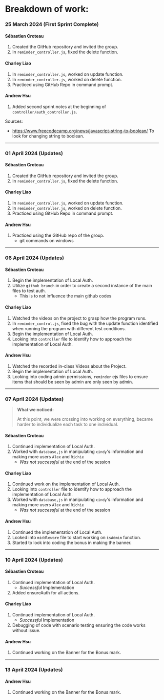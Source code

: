 # Breakdown of work:

### 25 March 2024 (First Sprint Complete)

#### Sébastien Croteau

1. Created the GitHub repository and invited the group.
2. In `reminder_controller.js`, fixed the delete function.

#### Charley Liao

1. In `reminder_controller.js`, worked on update function.
2. In `reminder_controller.js`, worked on delete function.
3. Practiced using GitHub Repo in command prompt.

#### Andrew Hsu

1. Added second sprint notes at the beginning of `controller/auth_controller.js`.

Sources:
- <https://www.freecodecamp.org/news/javascript-string-to-boolean/> To look for changing string to boolean.

---

### 01 April 2024 (Updates)

#### Sébastien Croteau
1. Created the GitHub repository and invited the group.
2. In `reminder_controller.js`, fixed the delete function.

#### Charley Liao
1. In `reminder_controller.js`, worked on update function.
2. In `reminder_controller.js`, worked on delete function.
3. Practiced using GitHub Repo in command prompt.

#### Andrew Hsu
1. Practiced using the GitHub repo of the group.
    - git commands on windows

---

### 06 April 2024 (Updates)

#### Sébastien Croteau
1. Begin the implementation of Local Auth.
2. Utilize `github branch` in order to create a second instance of the main files to test auth.
    - This is to not influence the main github codes

#### Charley Liao
1. Watched the videos on the project to grasp how the program runs.
2. In `reminder_control.js`, fixed the bug with the update function identified when running the program with different test conditions.
3. Begin the implementation of Local Auth.
4. Looking into `controller` file to identify how to approach the implementation of Local Auth.

#### Andrew Hsu
1. Watched the recorded in-class Videos about the Project.
2. Begin the implementation of Local Auth.
3. Looking into coding admin permissions, `reminder` ejs files to ensure items that should be seen by admin are only seen by admin.

---

### 07 April 2024 (Updates)

> **What we noticed:**
>
> At this point, we were crossing into working on everything, became harder to individualize each task to one individual.

#### Sébastien Croteau
1. Continued implementation of Local Auth.
2. Worked with `database,js` in manipulating `cindy`'s information and making more users `Alex` and `Richie`
    - _Was not successful_ at the end of the session

#### Charley Liao
1. Continued work on the implementation of Local Auth.
2. Looking into `controller` file to identify how to approach the implementation of Local Auth.
3. Worked with `database,js` in manipulating `cindy`'s information and making more users `Alex` and `Richie`
    - _Was not successful_ at the end of the session

#### Andrew Hsu
1. Continued the implementation of Local Auth.
2. Looked into `middleware` file to start working on `isAdmin` function.
3. Started to look into coding the bonus in making the banner.

---

### 10 April 2024 (Updates)

#### Sébastien Croteau

1. Continued implementation of Local Auth.
    - _Successful_ Implementation
2. Added ensureAuth for all actions.

#### Charley Liao
1. Continued implementation of Local Auth.
    - _Successful_ Implementation
2. Debugging of code with scenario testing ensuring the code works without issue.

#### Andrew Hsu
1. Continued working on the Banner for the Bonus mark.

---

### 13 April 2024 (Updates)

#### Andrew Hsu
1. Continued working on the Banner for the Bonus mark.